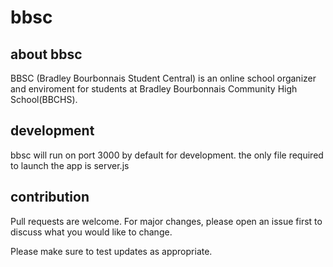 # bbsc

## about bbsc

BBSC (Bradley Bourbonnais Student Central) is an online school organizer and enviroment for students at Bradley Bourbonnais Community High School(BBCHS).

## development

bbsc will run on port 3000 by default for development. the only file required to launch the app is server.js

## contribution

Pull requests are welcome. For major changes, please open an issue first to discuss what you would like to change.

Please make sure to test updates as appropriate.
